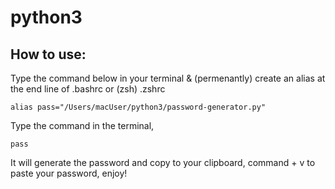 # python3
How to use:
---
Type the command below in your terminal & (permenantly) create an alias at the end line of .bashrc or (zsh) .zshrc
```{r, engine='bash', count_lines}
alias pass="/Users/macUser/python3/password-generator.py" 
```
Type the command in the terminal, 
```{r, engine='bash', count_lines}
pass
```
It will generate the password and copy to your clipboard, command + v to paste your password, enjoy!
